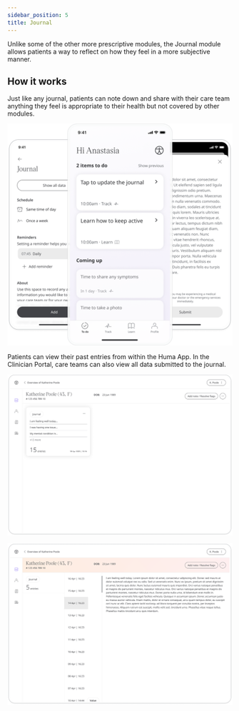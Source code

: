 ```yaml
---
sidebar_position: 5
title: Journal
---
```


Unlike some of the other more prescriptive modules, the Journal module allows patients a way to reflect on how they feel in a more subjective manner.

## How it works

Just like any journal, patients can note down and share with their care team anything they feel is appropriate to their health but not covered by other modules.

![Adding to the journal](./assets/journal.png)

Patients can view their past entries from within the Huma App. In the Clinician Portal, care teams can also view all data submitted to the journal.

![Journal in Clinician Portal](./assets/cp-patient-summary-journal.png)

![Journal in Clinician Portal](./assets/cp-module-details-journal.png)

